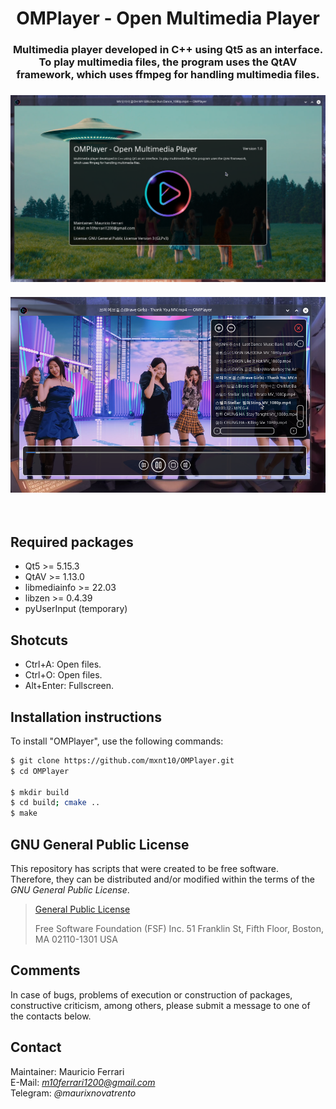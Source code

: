 <html>
    <body>
        <h1 align="center">
            OMPlayer - Open Multimedia Player
        </h1>
        <h3 align="center">
            Multimedia player developed in C++ using Qt5 as an interface.
            To play multimedia files, the program uses the QtAV framework,
            which uses ffmpeg for handling multimedia files.
        </h3>
        <h3 align="center">
            <a><img src="https://raw.githubusercontent.com/mxnt10/OMPlayer/master/common/preview1.png"></a>
            <br/><br/>
            <a><img src="https://raw.githubusercontent.com/mxnt10/OMPlayer/master/common/preview2.png"></a>
        </h3><br/>
    </body>
</html>

## Required packages

- Qt5 >= 5.15.3
- QtAV >= 1.13.0
- libmediainfo >= 22.03
- libzen >= 0.4.39
- pyUserInput (temporary)

## Shotcuts

- Ctrl+A: Open files.
- Ctrl+O: Open files.
- Alt+Enter: Fullscreen.

## Installation instructions

To install "OMPlayer", use the following commands:
```sh
$ git clone https://github.com/mxnt10/OMPlayer.git
$ cd OMPlayer

$ mkdir build
$ cd build; cmake ..
$ make
```

## GNU General Public License

This repository has scripts that were created to be free software.<br/>
Therefore, they can be distributed and/or modified within the terms of the *GNU General Public License*.

>[General Public License](https://pt.wikipedia.org/wiki/GNU_General_Public_License)
>
>Free Software Foundation (FSF) Inc. 51 Franklin St, Fifth Floor, Boston, MA 02110-1301 USA

## Comments

In case of bugs, problems of execution or construction of packages, constructive criticism, among others,
please submit a message to one of the contacts below.

## Contact

Maintainer: Mauricio Ferrari<br/>
E-Mail: *m10ferrari1200@gmail.com*<br/>
Telegram: *@maurixnovatrento*<br/>
